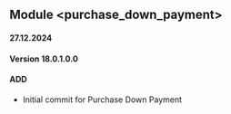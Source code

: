 ## Module <purchase_down_payment>

#### 27.12.2024
#### Version 18.0.1.0.0
#### ADD

- Initial commit for Purchase Down Payment
